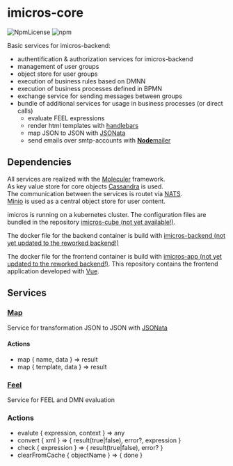# imicros-core
![NpmLicense](https://img.shields.io/npm/l/imicros-core.svg)
![npm](https://img.shields.io/npm/v/imicros-core.svg)

Basic services for imicros-backend:
 *  authentification &amp; authorization services for imicros-backend
 *  management of user groups
 *  object store for user groups
 *  execution of business rules based on DMNN
 *  execution of business processes defined in BPMN
 *  exchange service for sending messages between groups
 *  bundle of additional services for usage in business processes (or direct calls)
    *  evaluate FEEL expressions
    *  render html templates with [handlebars](https://handlebarsjs.com/)
    *  map JSON to JSON with [JSONata](https://jsonata.org/)
    *  send emails over smtp-accounts with [**Node**mailer](https://www.nodemailer.com/) 
  

## Dependencies
All services are realized with the [Moleculer](https://github.com/moleculerjs/moleculer) framework.   
As key value store for core objects [Cassandra](https://cassandra.apache.org/) is used.  
The communication between the services is routet via [NATS](https://nats.io/).  
[Minio](https://min.io/) is used as a central object store for user content.  

imicros is running on a kubernetes cluster. The configuration files are bundled in the repository [imicros-cube (not yet available!)](https://github.com/al66/imicros-kube).

The docker file for the backend container is build with [imicros-backend (not yet updated to the reworked backend!)](https://github.com/al66/imicros-backend)

The docker file for the frontend container is build with [imicros-app (not yet updated to the reworked backend!)](https://github.com/al66/imicros-app). This repository contains the frontend application developed with [Vue](https://vuejs.org/).

## Services
### <u>Map</u>
Service for transformation JSON to JSON with [JSONata](https://docs.jsonata.org/overview.html)

#### Actions
- map { name, data } => result  
- map { template, data } => result  

### <u>Feel</u>
Service for FEEL and DMN evaluation
### Actions
- evalute { expression, context } => any  
- convert { xml } => { result(true|false), error?, expression }
- check { expression } => { result(true|false), error? }  
- clearFromCache { objectName } => { done } 

